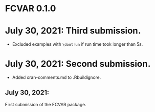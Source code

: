# FCVAR 0.1.0

# July 30, 2021: Third submission.

* Excluded examples with ```\dontrun``` if run time took longer than 5s.


# July 30, 2021: Second submission.

* Added cran-comments.md to .Rbuildignore.


## July 30, 2021: 

First submission of the FCVAR package. 
